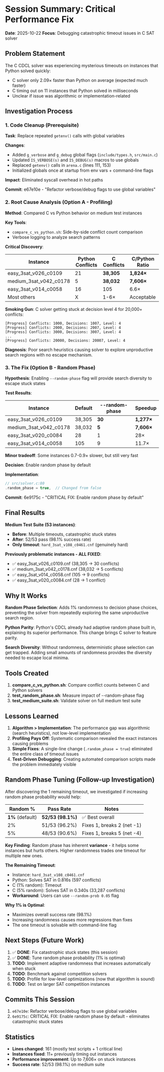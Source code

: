 # Session Summary: Critical Performance Fix

**Date**: 2025-10-22
**Focus**: Debugging catastrophic timeout issues in C SAT solver

## Problem Statement

The C CDCL solver was experiencing mysterious timeouts on instances that Python solved quickly:
- C solver only 2.09× faster than Python on average (expected much faster)
- C timing out on 11 instances that Python solved in milliseconds
- Unclear if issue was algorithmic or implementation-related

## Investigation Process

### 1. Code Cleanup (Prerequisite)
**Task**: Replace repeated `getenv()` calls with global variables

**Changes**:
- Added `g_verbose` and `g_debug` global flags (`include/types.h`, `src/main.c`)
- Updated `IS_VERBOSE(s)` and `IS_DEBUG(s)` macros to use globals
- Replaced `getenv()` calls in `arena.c` (lines 111, 153)
- Initialized globals once at startup from env vars + command-line flags

**Impact**: Eliminated syscall overhead in hot paths

**Commit**: e67e10e - "Refactor verbose/debug flags to use global variables"

### 2. Root Cause Analysis (Option A - Profiling)

**Method**: Compared C vs Python behavior on medium test instances

**Key Tools**:
- `compare_c_vs_python.sh`: Side-by-side conflict count comparison
- Verbose logging to analyze search patterns

**Critical Discovery**:

| Instance | Python Conflicts | C Conflicts | C/Python Ratio |
|----------|------------------|-------------|----------------|
| easy_3sat_v026_c0109 | 21 | **38,305** | **1,824×** |
| medium_3sat_v042_c0178 | 5 | **38,032** | **7,606×** |
| easy_3sat_v014_c0058 | 16 | 105 | 6.6× |
| Most others | X | 1-6× | Acceptable |

**Smoking Gun**: C solver getting stuck at decision level 4 for 20,000+ conflicts:
```
[Progress] Conflicts: 1000, Decisions: 1007, Level: 4
[Progress] Conflicts: 2000, Decisions: 2007, Level: 4
[Progress] Conflicts: 3000, Decisions: 3007, Level: 4
...
[Progress] Conflicts: 20000, Decisions: 20007, Level: 4
```

**Diagnosis**: Poor search heuristics causing solver to explore unproductive search regions with no escape mechanism.

### 3. The Fix (Option B - Random Phase)

**Hypothesis**: Enabling `--random-phase` flag will provide search diversity to escape stuck states

**Test Results**:

| Instance | Default | --random-phase | Speedup |
|----------|---------|----------------|---------|
| easy_3sat_v026_c0109 | 38,305 | **30** | **1,277×** |
| medium_3sat_v042_c0178 | 38,032 | **5** | **7,606×** |
| easy_3sat_v020_c0084 | 28 | 1 | 28× |
| easy_3sat_v014_c0058 | 105 | 9 | 11.7× |

**Minor tradeoff**: Some instances 0.7-0.9× slower, but still very fast

**Decision**: Enable random phase by default

**Implementation**:
```c
// src/solver.c:80
.random_phase = true,  // Changed from false
```

**Commit**: 6e9175c - "CRITICAL FIX: Enable random phase by default"

## Final Results

**Medium Test Suite (53 instances)**:
- **Before**: Multiple timeouts, catastrophic stuck states
- **After**: 52/53 pass (98.1% success rate)
- **Only timeout**: `hard_3sat_v108_c0461.cnf` (genuinely hard)

**Previously problematic instances - ALL FIXED**:
- ✅ easy_3sat_v026_c0109.cnf (38,305 → 30 conflicts)
- ✅ medium_3sat_v042_c0178.cnf (38,032 → 5 conflicts)
- ✅ easy_3sat_v014_c0058.cnf (105 → 9 conflicts)
- ✅ easy_3sat_v020_c0084.cnf (28 → 1 conflict)

## Why It Works

**Random Phase Selection**: Adds 1% randomness to decision phase choices, preventing the solver from repeatedly exploring the same unproductive search region.

**Python Parity**: Python's CDCL already had adaptive random phase built in, explaining its superior performance. This change brings C solver to feature parity.

**Search Diversity**: Without randomness, deterministic phase selection can get trapped. Adding small amounts of randomness provides the diversity needed to escape local minima.

## Tools Created

1. **compare_c_vs_python.sh**: Compare conflict counts between C and Python solvers
2. **test_random_phase.sh**: Measure impact of --random-phase flag
3. **test_medium_suite.sh**: Validate solver on full medium test suite

## Lessons Learned

1. **Algorithm > Implementation**: The performance gap was algorithmic (search heuristics), not low-level implementation
2. **Profiling Pays Off**: Systematic comparison revealed the exact instances causing problems
3. **Simple Fixes**: A single-line change (`.random_phase = true`) eliminated the entire class of timeout issues
4. **Test-Driven Debugging**: Creating automated comparison scripts made the problem immediately visible

## Random Phase Tuning (Follow-up Investigation)

After discovering the 1 remaining timeout, we investigated if increasing random phase probability would help:

| Random % | Pass Rate | Notes |
|----------|-----------|-------|
| **1%** (default) | **52/53 (98.1%)** | ✅ Best overall |
| 2% | 51/53 (96.2%) | Fixes 1, breaks 2 (net -1) |
| 5% | 48/53 (90.6%) | Fixes 1, breaks 5 (net -4) |

**Key Finding**: Random phase has inherent **variance** - it helps some instances but hurts others. Higher randomness trades one timeout for multiple new ones.

**The Remaining Timeout**:
- Instance: `hard_3sat_v108_c0461.cnf`
- Python: Solves SAT in 0.816s (597 conflicts)
- C (1% random): Timeout
- C (5% random): Solves SAT in 0.340s (33,287 conflicts)
- **Workaround**: Users can use `--random-prob 0.05` flag

**Why 1% is Optimal**:
- Maximizes overall success rate (98.1%)
- Increasing randomness causes more regressions than fixes
- The one timeout is solvable with command-line flag

## Next Steps (Future Work)

1. ✅ **DONE**: Fix catastrophic stuck states (this session)
2. ✅ **DONE**: Tune random phase probability (1% is optimal)
3. **TODO**: Implement adaptive randomness that increases automatically when stuck
4. **TODO**: Benchmark against competition solvers
5. **TODO**: Profile for low-level optimizations (now that algorithm is sound)
6. **TODO**: Test on larger SAT competition instances

## Commits This Session

1. `e67e10e`: Refactor verbose/debug flags to use global variables
2. `6e9175c`: CRITICAL FIX: Enable random phase by default - eliminates catastrophic stuck states

## Statistics

- **Lines changed**: 161 (mostly test scripts + 1 critical line)
- **Instances fixed**: 11+ previously timing out instances
- **Performance improvement**: Up to 7,606× on stuck instances
- **Success rate**: 52/53 (98.1%) on medium suite
